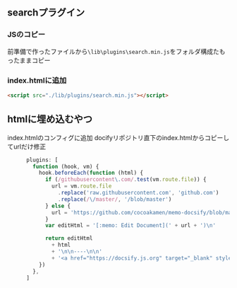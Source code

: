 ## searchプラグイン

### JSのコピー
前準備で作ったファイルから`\lib\plugins\search.min.js`をフォルダ構成たもったままコピー

### index.htmlに追加

```html
<script src="./lib/plugins/search.min.js"></script>
```

## htmlに埋め込むやつ

index.htmlのコンフィグに追加
docifyリポジトリ直下のindex.htmlからコピーしてurlだけ修正
```javascript
      plugins: [
        function (hook, vm) {
          hook.beforeEach(function (html) {
            if (/githubusercontent\.com/.test(vm.route.file)) {
              url = vm.route.file
                .replace('raw.githubusercontent.com', 'github.com')
                .replace(/\/master/, '/blob/master')
            } else {
              url = 'https://github.com/cocoakamen/memo-docsify/blob/master/docs/' + vm.route.file
            }
            var editHtml = '[:memo: Edit Document](' + url + ')\n'

            return editHtml
              + html
              + '\n\n----\n\n'
              + '<a href="https://docsify.js.org" target="_blank" style="color: inherit; font-weight: normal; text-decoration: none;">Powered by docsify</a>'
          })
        },
      ]
```